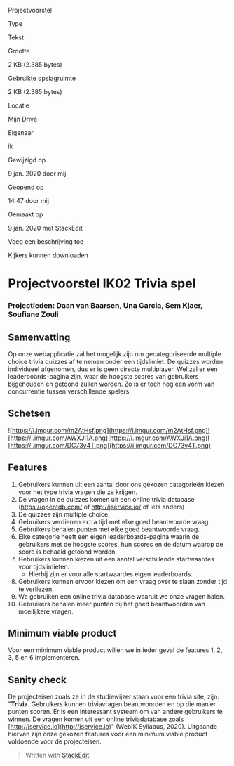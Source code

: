 
Projectvoorstel


Type

Tekst

Grootte

2 KB (2.385 bytes)

Gebruikte opslagruimte

2 KB (2.385 bytes)

Locatie

Mijn Drive

Eigenaar

ik

Gewijzigd op

9 jan. 2020 door mij

Geopend op

14:47 door mij

Gemaakt op

9 jan. 2020 met StackEdit

Voeg een beschrijving toe

Kijkers kunnen downloaden

# Projectvoorstel IK02 Trivia spel
### Projectleden: Daan van Baarsen, Una Garcia, Sem Kjaer, Soufiane Zouli
## Samenvatting
Op onze webapplicatie zal het mogelijk zijn om gecategoriseerde multiple choice trivia quizzes af te nemen onder een tijdslimiet. De quizzes worden individueel afgenomen, dus er is geen directe multiplayer. Wel zal er een leaderboards-pagina zijn, waar de hoogste scores van gebruikers bijgehouden en getoond zullen worden. Zo is er toch nog een vorm van concurrentie tussen verschillende spelers. 

## Schetsen
![https://i.imgur.com/m2AtHsf.png](https://i.imgur.com/m2AtHsf.png)![https://i.imgur.com/AWXJi1A.png](https://i.imgur.com/AWXJi1A.png)![https://i.imgur.com/DC73y4T.png](https://i.imgur.com/DC73y4T.png)
## Features
1. Gebruikers kunnen uit een aantal door ons gekozen categorieën kiezen voor het type trivia vragen die ze krijgen.
2. De vragen in de quizzes komen uit een online trivia database (https://opentdb.com/ of http://jservice.io/ of iets anders)
3. De quizzes zijn multiple choice.
4. Gebruikers verdienen extra tijd met elke goed beantwoorde vraag.
5. Gebruikers behalen punten met elke goed beantwoorde vraag.
6. Elke categorie heeft een eigen leaderboards-pagina waarin de gebruikers met de hoogste scores, hun scores en de datum waarop de score is behaald getoond worden.
7. Gebruikers kunnen kiezen uit een aantal verschillende startwaardes voor tijdslimieten.
	* Hierbij zijn er voor alle startwaardes eigen leaderboards.
8.  Gebruikers kunnen ervoor kiezen om een vraag over te slaan zonder tijd te verliezen.
9. We gebruiken een online trivia database waaruit we onze vragen halen.
10. Gebruikers behalen meer punten bij het goed beantwoorden van moeilijkere vragen. 

## Minimum viable product
Voor een minimum viable product willen we in ieder geval de features 1, 2, 3, 5 en 6 implementeren.

## Sanity check
De projecteisen zoals ze in de studiewijzer staan voor een trivia site, zijn: "**Trivia**. Gebruikers kunnen triviavragen beantwoorden en op die manier punten scoren. Er is een interessant systeem om van andere gebruikers te winnen. De vragen komen uit een online triviadatabase zoals [http://jservice.io](http://jservice.io)" (WebIK Syllabus, 2020). Uitgaande hiervan zijn onze gekozen features voor een minimum viable product voldoende voor de projecteisen.






> Written with [StackEdit](https://stackedit.io/).
<!--stackedit_data:
eyJoaXN0b3J5IjpbLTE1NjI2NDQyMDAsNzMwOTk4MTE2XX0=
-->